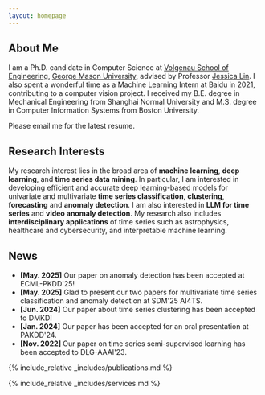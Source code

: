 ```yaml
---
layout: homepage
---
```


## About Me

I am a Ph.D. candidate in Computer Science at [Volgenau School of Engineering](https://volgenau.gmu.edu), [George Mason University](https://www.gmu.edu/), advised by Professor [Jessica Lin](https://cs.gmu.edu/~jessica/). I also spent a wonderful time as a Machine Learning Intern at Baidu in 2021, contributing to a computer vision project. I received my B.E. degree in Mechanical Engineering from Shanghai Normal University and M.S. degree in Computer Information Systems from Boston University.

Please email me for the latest resume.

## Research Interests

My research interest lies in the broad area of **machine learning**, **deep learning**, and **time series data mining**. In particular, I am interested in developing efficient and accurate deep learning-based models for univariate and multivariate **time series classification**, **clustering**, **forecasting** and **anomaly detection**. I am also interested in **LLM for time series** and **video anomaly detection**. My research also includes **interdisciplinary applications** of time series such as astrophysics, healthcare and cybersecurity, and interpretable machine learning.

## News
- **[May. 2025]** Our paper on anomaly detection has been accepted at ECML-PKDD'25!
- **[May. 2025]** Glad to present our two papers for multivariate time series classification and anomaly detection at SDM'25 AI4TS.
- **[Jun. 2024]** Our paper about time series clustering has been accepted to DMKD!
- **[Jan. 2024]** Our paper has been accepted for an oral presentation at PAKDD'24.
- **[Nov. 2022]** Our paper on time series semi-supervised learning has been accepted to DLG-AAAI'23.

{% include_relative _includes/publications.md %}

{% include_relative _includes/services.md %}
